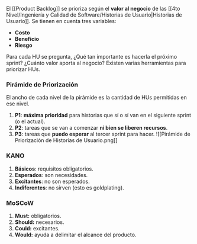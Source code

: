 El [[Product Backlog]] se prioriza según el **valor al negocio** de las [[4to Nivel/Ingeniería y Calidad de Software/Historias de Usuario|Historias de Usuario]]. Se tienen en cuenta tres variables:

- **Costo**
- **Beneficio**
- **Riesgo**

Para cada HU se pregunta, ¿Qué tan importante es hacerla el próximo sprint? ¿Cuánto valor aporta al negocio? Existen varias herramientas para priorizar HUs.

### Pirámide de Priorización

El ancho de cada nivel de la pirámide es la cantidad de HUs permitidas en ese nivel.

1. **P1**: **máxima prioridad** para historias que sí o sí van en el siguiente sprint (o el actual).
2. **P2**: tareas que se van a comenzar **ni bien se liberen recursos**.
3. **P3**: tareas que **puedo esperar** al tercer sprint para hacer.
   ![[Pirámide de Priorización de Historias de Usuario.png]]

### KANO

1. **Básicos**: requisitos obligatorios.
2. **Esperados**: son necesidades.
3. **Excitantes**: no son esperados.
4. **Indiferentes**: no sirven (esto es goldplating).

### MoSCoW

1. **Must:** obligatorios.
2. **Should:** necesarios.
3. **Could:** excitantes.
4. **Would:** ayuda a delimitar el alcance del producto.
